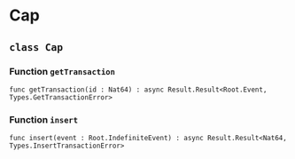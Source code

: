 # Cap

## `class Cap`


### Function `getTransaction`
`func getTransaction(id : Nat64) : async Result.Result<Root.Event, Types.GetTransactionError>`



### Function `insert`
`func insert(event : Root.IndefiniteEvent) : async Result.Result<Nat64, Types.InsertTransactionError>`

